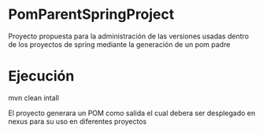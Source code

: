 # PomParentSpringProject
Proyecto propuesta para la administración de las versiones usadas dentro de los proyectos de spring mediante la generación de un pom padre

# Ejecución 
mvn clean intall

El proyecto generara un POM como salida el cual debera ser desplegado en nexus para su uso en diferentes proyectos
